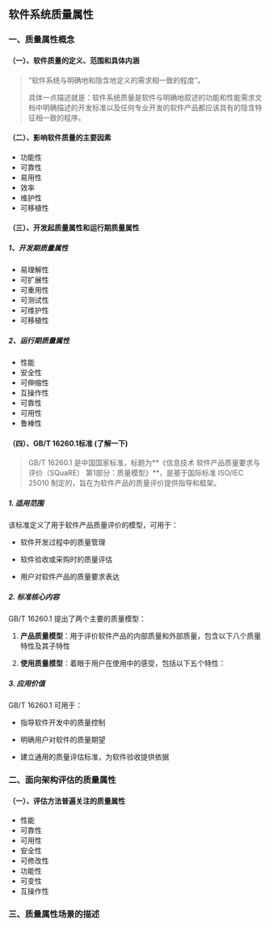 ## 软件系统质量属性

### 一、质量属性概念

#### （一）、软件质量的定义、范围和具体内涵

> “软件系统与明确地和隐含地定义的需求相一致的程度”。
>
> 具体一点描述就是：软件系统质量是软件与明确地叙述的功能和性能需求文档中明确描述的开发标准以及任何专业开发的软件产品都应该具有的隐含特征相一致的程序。

#### （二）、影响软件质量的主要因素

- 功能性
- 可靠性
- 易用性
- 效率
- 维护性
- 可移植性

#### （三）、开发起质量属性和运行期质量属性

##### 1、开发期质量属性

- 易理解性
- 可扩展性
- 可重用性
- 可测试性
- 可维护性
- 可移植性

##### 2、运行期质量属性

- 性能
- 安全性
- 可伸缩性
- 互操作性
- 可靠性
- 可用性
- 鲁棒性

#### （四）、GB/T 16260.1标准 (了解一下)

> GB/T 16260.1 是中国国家标准，标题为**《信息技术 软件产品质量要求与评价（SQuaRE） 第1部分：质量模型》**，是基于国际标准 ISO/IEC 25010 制定的，旨在为软件产品的质量评价提供指导和框架。

##### 1. 适用范围

该标准定义了用于软件产品质量评价的模型，可用于：

- 软件开发过程中的质量管理

- 软件验收或采购时的质量评估

- 用户对软件产品的质量要求表达

##### 2. 标准核心内容

GB/T 16260.1 提出了两个主要的质量模型：

1. **产品质量模型**：用于评价软件产品的内部质量和外部质量，包含以下八个质量特性及其子特性

2. **使用质量模型**：着眼于用户在使用中的感受，包括以下五个特性：

##### 3. 应用价值

GB/T 16260.1 可用于：

- 指导软件开发中的质量控制

- 明确用户对软件的质量期望

- 建立通用的质量评估标准，为软件验收提供依据



### 二、面向架构评估的质量属性

#### （一）、评估方法普遍关注的质量属性

- 性能
- 可靠性
- 可用性
- 安全性
- 可修改性
- 功能性
- 可变性
- 互操作性



### 三、质量属性场景的描述

